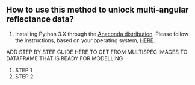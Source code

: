 ## How to use this method to unlock multi-angular reflectance data?

1. Installing Python 3.X through the [Anaconda distribution](https://professorkazarinoff.github.io/Problem-Solving-101-with-Python/01-What-is-Python/01.03-What-is-Anaconda/). Please follow the instructions, based on your operating system, [HERE](https://docs.anaconda.com/anaconda/install/index.html). 

ADD STEP BY STEP GUIDE HERE TO GET FROM MULTISPEC IMAGES TO DATAFRAME THAT IS READY FOR MODELLING

1. STEP 1
2. STEP 2
